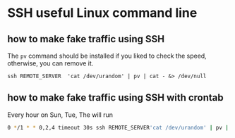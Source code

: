 # SSH useful Linux command line

## how to make fake traffic using SSH
The `pv` command should be installed if you liked to check the speed, otherwise, you can remove it.

```
ssh REMOTE_SERVER  'cat /dev/urandom' | pv | cat - &> /dev/null
```

## how to make fake traffic using SSH with crontab
Every hour on Sun, Tue, The will run


```bash
0 */1 * * 0,2,4 timeout 30s ssh REMOTE_SERVER'cat /dev/urandom' | pv | cat - &> /dev/null
```


